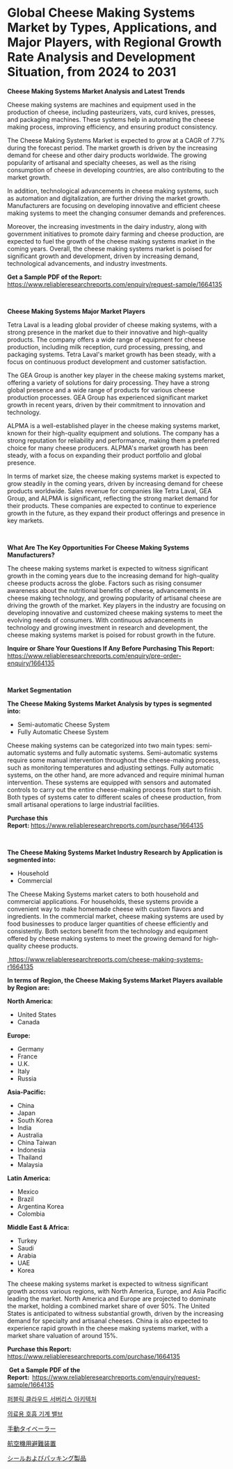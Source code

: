 <p><h1>Global Cheese Making Systems Market by Types, Applications, and Major Players, with Regional Growth Rate Analysis and Development Situation, from 2024 to 2031</h1></p><p><strong>Cheese Making Systems Market Analysis and Latest Trends</strong></p>
<p><p>Cheese making systems are machines and equipment used in the production of cheese, including pasteurizers, vats, curd knives, presses, and packaging machines. These systems help in automating the cheese making process, improving efficiency, and ensuring product consistency.</p><p>The Cheese Making Systems Market is expected to grow at a CAGR of 7.7% during the forecast period. The market growth is driven by the increasing demand for cheese and other dairy products worldwide. The growing popularity of artisanal and specialty cheeses, as well as the rising consumption of cheese in developing countries, are also contributing to the market growth.</p><p>In addition, technological advancements in cheese making systems, such as automation and digitalization, are further driving the market growth. Manufacturers are focusing on developing innovative and efficient cheese making systems to meet the changing consumer demands and preferences.</p><p>Moreover, the increasing investments in the dairy industry, along with government initiatives to promote dairy farming and cheese production, are expected to fuel the growth of the cheese making systems market in the coming years. Overall, the cheese making systems market is poised for significant growth and development, driven by increasing demand, technological advancements, and industry investments.</p></p>
<p><strong>Get a Sample PDF of the Report:&nbsp;</strong> <a href="https://www.reliableresearchreports.com/enquiry/request-sample/1664135">https://www.reliableresearchreports.com/enquiry/request-sample/1664135</a></p>
<p>&nbsp;</p>
<p><strong>Cheese Making Systems Major Market Players</strong></p>
<p><p>Tetra Laval is a leading global provider of cheese making systems, with a strong presence in the market due to their innovative and high-quality products. The company offers a wide range of equipment for cheese production, including milk reception, curd processing, pressing, and packaging systems. Tetra Laval's market growth has been steady, with a focus on continuous product development and customer satisfaction.</p><p>The GEA Group is another key player in the cheese making systems market, offering a variety of solutions for dairy processing. They have a strong global presence and a wide range of products for various cheese production processes. GEA Group has experienced significant market growth in recent years, driven by their commitment to innovation and technology.</p><p>ALPMA is a well-established player in the cheese making systems market, known for their high-quality equipment and solutions. The company has a strong reputation for reliability and performance, making them a preferred choice for many cheese producers. ALPMA's market growth has been steady, with a focus on expanding their product portfolio and global presence.</p><p>In terms of market size, the cheese making systems market is expected to grow steadily in the coming years, driven by increasing demand for cheese products worldwide. Sales revenue for companies like Tetra Laval, GEA Group, and ALPMA is significant, reflecting the strong market demand for their products. These companies are expected to continue to experience growth in the future, as they expand their product offerings and presence in key markets.</p></p>
<p>&nbsp;</p>
<p><strong>What Are The Key Opportunities For Cheese Making Systems Manufacturers?</strong></p>
<p><p>The cheese making systems market is expected to witness significant growth in the coming years due to the increasing demand for high-quality cheese products across the globe. Factors such as rising consumer awareness about the nutritional benefits of cheese, advancements in cheese making technology, and growing popularity of artisanal cheese are driving the growth of the market. Key players in the industry are focusing on developing innovative and customized cheese making systems to meet the evolving needs of consumers. With continuous advancements in technology and growing investment in research and development, the cheese making systems market is poised for robust growth in the future.</p></p>
<p><strong>Inquire or Share Your Questions If Any Before Purchasing This Report:</strong> <a href="https://www.reliableresearchreports.com/enquiry/pre-order-enquiry/1664135">https://www.reliableresearchreports.com/enquiry/pre-order-enquiry/1664135</a></p>
<p>&nbsp;</p>
<p><strong>Market Segmentation</strong></p>
<p><strong>The Cheese Making Systems Market Analysis by types is segmented into:</strong></p>
<p><ul><li>Semi-automatic Cheese System</li><li>Fully Automatic Cheese System</li></ul></p>
<p><p>Cheese making systems can be categorized into two main types: semi-automatic systems and fully automatic systems. Semi-automatic systems require some manual intervention throughout the cheese-making process, such as monitoring temperatures and adjusting settings. Fully automatic systems, on the other hand, are more advanced and require minimal human intervention. These systems are equipped with sensors and automated controls to carry out the entire cheese-making process from start to finish. Both types of systems cater to different scales of cheese production, from small artisanal operations to large industrial facilities.</p></p>
<p><strong>Purchase this Report:&nbsp;</strong><a href="https://www.reliableresearchreports.com/purchase/1664135">https://www.reliableresearchreports.com/purchase/1664135</a></p>
<p>&nbsp;</p>
<p><strong>The Cheese Making Systems Market Industry Research by Application is segmented into:</strong></p>
<p><ul><li>Household</li><li>Commercial</li></ul></p>
<p><p>The Cheese Making Systems market caters to both household and commercial applications. For households, these systems provide a convenient way to make homemade cheese with custom flavors and ingredients. In the commercial market, cheese making systems are used by food businesses to produce larger quantities of cheese efficiently and consistently. Both sectors benefit from the technology and equipment offered by cheese making systems to meet the growing demand for high-quality cheese products.</p></p>
<p><a href="https://www.reliableresearchreports.com/cheese-making-systems-r1664135">&nbsp;https://www.reliableresearchreports.com/cheese-making-systems-r1664135</a></p>
<p><strong>In terms of Region, the Cheese Making Systems Market Players available by Region are:</strong></p>
<p>
    <p> <strong> North America: </strong>
        <ul>
            <li>United States</li>
            <li>Canada</li>
        </ul>
        </p> 
    <p> <strong> Europe: </strong>
        <ul>
            <li>Germany</li>
            <li>France</li>
            <li>U.K.</li>
            <li>Italy</li>
            <li>Russia</li>
        </ul>
        </p> 
    <p> <strong> Asia-Pacific: </strong>
        <ul>
            <li>China</li>
            <li>Japan</li>
            <li>South Korea</li>
            <li>India</li>
            <li>Australia</li>
            <li>China Taiwan</li>
            <li>Indonesia</li>
            <li>Thailand</li>
            <li>Malaysia</li>
        </ul>
        </p> 
    <p> <strong> Latin America: </strong>
        <ul>
            <li>Mexico</li>
            <li>Brazil</li>
            <li>Argentina Korea</li>
            <li>Colombia</li>
        </ul>
        </p> 
    <p> <strong> Middle East & Africa: </strong>
        <ul>
            <li>Turkey</li>
            <li>Saudi</li>
            <li>Arabia</li>
            <li>UAE</li>
            <li>Korea</li>
        </ul>
    </p>
    </p>
<p><p>The cheese making systems market is expected to witness significant growth across various regions, with North America, Europe, and Asia Pacific leading the market. North America and Europe are projected to dominate the market, holding a combined market share of over 50%. The United States is anticipated to witness substantial growth, driven by the increasing demand for specialty and artisanal cheeses. China is also expected to experience rapid growth in the cheese making systems market, with a market share valuation of around 15%.</p></p>
<p><strong>Purchase this Report: </strong><a href="https://www.reliableresearchreports.com/purchase/1664135">https://www.reliableresearchreports.com/purchase/1664135</a></p>
<p>&nbsp;<strong>Get a Sample PDF of the Report:&nbsp;&nbsp;</strong><a href="https://www.reliableresearchreports.com/enquiry/request-sample/1664135">https://www.reliableresearchreports.com/enquiry/request-sample/1664135</a></p>
<p><strong></strong></p>
<p><p><a href="https://github.com/khytkeqagplkzqvh/Market-Research-Report-List-2/blob/main/298159788258.md">퍼블릭 클라우드 서버리스 아키텍처</a></p><p><a href="https://medium.com/@lizaheller2023/%EC%9D%98%EB%A3%8C-%ED%98%B8%ED%9D%A1%EA%B8%B0-%EB%B0%B8%EB%B8%8C-%EC%8B%9C%EC%9E%A5-%EA%B7%9C%EB%AA%A8-cagr-%ED%8A%B8%EB%A0%8C%EB%93%9C-2024-2030-f0dc5657a08d">의료용 호흡 기계 밸브</a></p><p><a href="https://github.com/GregorioOKeefe2023/Market-Research-Report-List-1/blob/main/838524596625.md">手動タイベーラー</a></p><p><a href="https://medium.com/@colbu56546/%E8%88%AA%E7%A9%BA%E6%A9%9F%E9%81%BF%E9%9B%A3%E8%A3%85%E7%BD%AE%E5%B8%82%E5%A0%B4-%E5%B8%82%E5%A0%B4%E3%82%B7%E3%82%A7%E3%82%A2-%E5%B8%82%E5%A0%B4%E5%8B%95%E5%90%91-%E3%81%8A%E3%82%88%E3%81%B3%E5%B0%86%E6%9D%A5%E3%81%AE%E6%88%90%E9%95%B7%E3%82%92%E6%8E%A2%E3%82%8B-875f71d695cc">航空機用避難装置</a></p><p><a href="https://medium.com/@billyhopkins526/%E3%82%B7%E3%83%BC%E3%83%AB%E3%81%A8%E3%83%91%E3%83%83%E3%82%AD%E3%83%B3%E3%82%B0%E8%A3%BD%E5%93%81%E3%81%AE%E5%B8%82%E5%A0%B4%E5%88%86%E6%9E%90-%E3%81%9D%E3%81%AEcagr-%E5%B8%82%E5%A0%B4%E3%82%BB%E3%82%B0%E3%83%A1%E3%83%B3%E3%83%86%E3%83%BC%E3%82%B7%E3%83%A7%E3%83%B3-%E3%81%8A%E3%82%88%E3%81%B3%E3%82%B0%E3%83%AD%E3%83%BC%E3%83%90%E3%83%AB%E7%94%A3%E6%A5%AD%E6%A6%82%E8%A6%81-7ee31b053ef9">シールおよびパッキング製品</a></p></p>